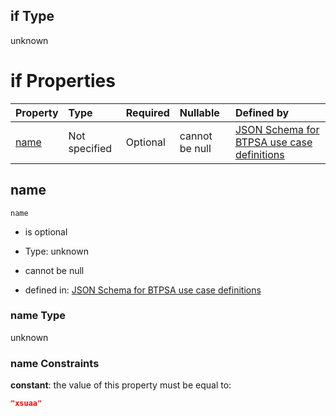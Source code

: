 ## if Type

unknown

# if Properties

| Property      | Type          | Required | Nullable       | Defined by                                                                                                                                                                                                          |
| :------------ | :------------ | :------- | :------------- | :------------------------------------------------------------------------------------------------------------------------------------------------------------------------------------------------------------------ |
| [name](#name) | Not specified | Optional | cannot be null | [JSON Schema for BTPSA use case definitions](btpsa-usecase-properties-services-items-allof-1-then-allof-125-if-properties-name.md "undefined#/properties/services/items/allOf/1/then/allOf/125/if/properties/name") |

## name



`name`

*   is optional

*   Type: unknown

*   cannot be null

*   defined in: [JSON Schema for BTPSA use case definitions](btpsa-usecase-properties-services-items-allof-1-then-allof-125-if-properties-name.md "undefined#/properties/services/items/allOf/1/then/allOf/125/if/properties/name")

### name Type

unknown

### name Constraints

**constant**: the value of this property must be equal to:

```json
"xsuaa"
```
